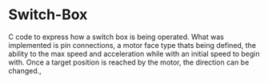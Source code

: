 # Switch-Box
C code to express how a switch box is being operated. What was implemented is pin connections, a motor face type thats being defined, the ability to the max speed and acceleration while with an initial speed to begin with. Once a target position is reached by the motor, the direction can be changed., 

